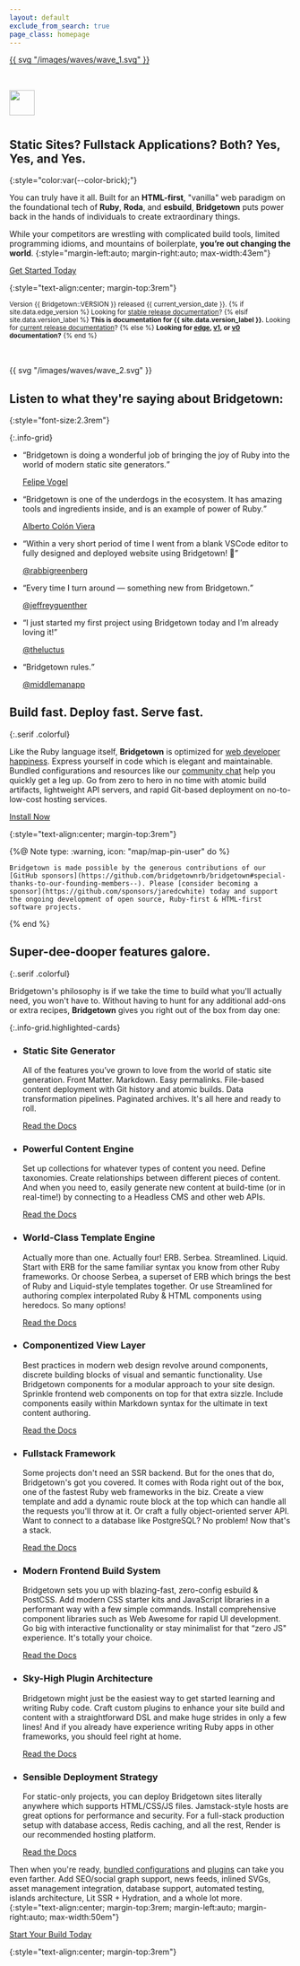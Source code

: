```yaml
---
layout: default
exclude_from_search: true
page_class: homepage
---
```


<main-content>
  <section-wrapper size="large" class="fade-in-animation" invert style="margin-top:-0.5rem">
  <svg-wrapper class="main-wave" style="box-shadow: inset 0px -1px 0px #131e1b">{{ svg "/images/waves/wave_1.svg" }}</svg-wrapper>
  <section style="padding-top:2rem; padding-bottom:2rem" markdown="1">


<p class="heading-icon">
  <img src="/images/ruby-plain.svg" width="45" style="padding-bottom:10px" />
</p>

## Static Sites? Fullstack Applications? Both? Yes, Yes, and Yes.
{:style="color:var(--color-brick);"}

You can truly have it all. Built for an **HTML-first**, "vanilla" web paradigm on the foundational tech of **Ruby**, **Roda**, and **esbuild**, **Bridgetown** puts power back in the hands of individuals to create extraordinary things.

While your competitors are wrestling with complicated build tools, limited programming idioms, and mountains of boilerplate, **you’re out changing the world**.
{:style="margin-left:auto; margin-right:auto; max-width:43em"}

<p>
  <a href="/docs"><sl-button variant="primary" pill size="large">
    <sl-icon slot="prefix" library="remixicon" name="development/code-box"></sl-icon>
    Get Started Today
  </sl-button></a>
</p>
{:style="text-align:center; margin-top:3rem"}

<small class="version-text">Version {{ Bridgetown::VERSION }} released {{ current_version_date }}.
{% if site.data.edge_version %}
Looking for [stable release documentation](https://www.bridgetownrb.com/)?
{% elsif site.data.version_label %}
**This is documentation for {{ site.data.version_label }}.** Looking for [current release documentation](https://www.bridgetownrb.com/)?
{% else %}
**Looking for [edge](https://edge.bridgetownrb.com/docs/), [v1](https://bridgetown-v1.onrender.com/), or [v0](https://bridgetown-v0.onrender.com/) documentation?**
{% end %}</small>

  </section>
  <svg-wrapper class="main-wave">{{ svg "/images/waves/wave_2.svg" }}</svg-wrapper>
</section-wrapper>

<section-wrapper class="fade-in-animation" style="padding-top:2rem">
  <section markdown="1">

<p class="heading-icon">
  <sl-icon library="remixicon" name="business/megaphone-fill"></sl-icon>
</p>

## Listen to what they're saying about Bridgetown:
{:style="font-size:2.3rem"}

{:.info-grid}
- <sl-card markdown="block">

  <q>Bridgetown is doing a wonderful job of bringing the joy of Ruby into the world of modern static site generators.</q>

  [Felipe Vogel](https://fpsvogel.com/posts/2021/build-a-blog-with-ruby-bridgetown)

- <sl-card markdown="block">

  <q>Bridgetown is one of the underdogs in the ecosystem. It has amazing tools and ingredients inside, and is an example of power of Ruby.</q>

  [Alberto Colón Viera](https://youtu.be/5Q0NtSWYI-s?feature=shared)

- <sl-card markdown="block">

  <q>Within a very short period of time I went from a blank VSCode editor to fully designed and deployed website using Bridgetown! 👏</q>

  [@rabbigreenberg](https://xcancel.com/rabbigreenberg/status/1462403305334788099?s=21)

- <sl-card markdown="block">

  <q>Every time I turn around — something new from Bridgetown.</q>

  [@jeffreyguenther](https://xcancel.com/jeffreyguenther/status/1464277154154254339?s=21)

- <sl-card markdown="block">

  <q>I just started my first project using Bridgetown today and I’m already loving it!</q>

  [@theluctus](https://xcancel.com/theluctus/status/1459287487373877248?s=21)

- <sl-card markdown="block">

  <q>Bridgetown rules.</q>

  [@middlemanapp](https://twitter.com/middlemanapp/status/1264014892673069057?s=20)


</section>
</section-wrapper>

<section-wrapper style="padding-top:2rem">
  <section markdown="1">

<p class="heading-icon">
  <sl-icon library="remixicon" name="media/speed-fill"></sl-icon>
</p>

## Build fast. Deploy fast. Serve fast.
{:.serif .colorful}

Like the Ruby language itself, **Bridgetown** is optimized for [web developer happiness](/docs/philosophy). Express yourself in code which is elegant and maintainable. Bundled configurations and resources like our [community chat](https://discord.gg/4E6hktQGz4) help you quickly get a leg up. Go from zero to hero in no time with atomic build artifacts, lightweight API servers, and rapid Git-based deployment on no-to-low-cost hosting services.


<p>
  <a href="/docs"><sl-button variant="primary" outline>
    <sl-icon slot="prefix" library="remixicon" name="development/code-box"></sl-icon>
    Install Now
  </sl-button></a>
</p>
{:style="text-align:center; margin-top:3rem"}

  </section>
</section-wrapper>

<section-wrapper>
  <section style="
    max-width: 38.5rem;
    --sl-color-warning-600: var(--color-light-orange);
    --box-shadow: 1px 3px 10px -3px var(--sl-color-danger-100), 12px 40px 35px -15px var(--sl-color-warning-50);
    --sl-panel-border-width: 2px;
    --sl-panel-border-color: var(--sl-color-orange-200);
  "><wiggle-note>

  {%@ Note type: :warning, icon: "map/map-pin-user" do %}

    Bridgetown is made possible by the generous contributions of our [GitHub sponsors](https://github.com/bridgetownrb/bridgetown#special-thanks-to-our-founding-members--). Please [consider becoming a sponsor](https://github.com/sponsors/jaredcwhite) today and support the ongoing development of open source, Ruby-first & HTML-first software projects.

  {% end %}

  </wiggle-note></section>
</section-wrapper>

<section-wrapper>
  <section markdown="1">

<p class="heading-icon">
  <sl-icon library="remixicon" name="business/stack-fill"></sl-icon>
</p>

## Super-dee-dooper features galore.
{:.serif .colorful}

Bridgetown's philosophy is if we take the time to build what you'll actually need, you won't have to. Without having to hunt for any additional add-ons or extra recipes, **Bridgetown** gives you right out of the box from day one:

{:.info-grid.highlighted-cards}
- <sl-card markdown="block">

  <sl-icon library="remixicon" name="system/settings-4-fill"></sl-icon>

  ### Static Site Generator

  All of the features you’ve grown to love from the world of static site generation. Front Matter. Markdown. Easy permalinks. File-based content deployment with Git history and atomic builds. Data transformation pipelines. Paginated archives. It's all here and ready to roll.

  <p><a href="/docs/core-concepts"><sl-button variant="primary" size="small" outline pill>
    Read the Docs
    <sl-icon slot="suffix" library="remixicon" name="arrows/arrow-right-s-fill"></sl-icon>
  </sl-button></a></p>

- <sl-card markdown="block">

  <sl-icon library="remixicon" name="document/book-2-fill"></sl-icon>

  ### Powerful Content Engine

  Set up collections for whatever types of content you need. Define taxonomies. Create relationships between different pieces of content. And when you need to, easily generate new content at build-time (or in real-time!) by connecting to a Headless CMS and other web APIs.

  <p><a href="/docs/resources"><sl-button variant="primary" size="small" outline pill>
    Read the Docs
    <sl-icon slot="suffix" library="remixicon" name="arrows/arrow-right-s-fill"></sl-icon>
  </sl-button></a></p>

- <sl-card markdown="block">

  <sl-icon library="remixicon" name="development/braces-fill"></sl-icon>

  ### World-Class Template Engine

  Actually more than one. Actually four! ERB. Serbea. Streamlined. Liquid. Start with ERB for the same familiar syntax you know from other Ruby frameworks. Or choose Serbea, a superset of ERB which brings the best of Ruby and Liquid-style templates together. Or use Streamlined for authoring complex interpolated Ruby & HTML components using heredocs. So many options!

  <p><a href="/docs/template-engines"><sl-button variant="primary" size="small" outline pill>
    Read the Docs
    <sl-icon slot="suffix" library="remixicon" name="arrows/arrow-right-s-fill"></sl-icon>
  </sl-button></a></p>

- <sl-card markdown="block">

  <sl-icon library="remixicon" name="design/layout-2-fill"></sl-icon>

  ### Componentized View Layer

  Best practices in modern web design revolve around components, discrete building blocks of visual and semantic functionality. Use Bridgetown components for a modular approach to your site design. Sprinkle frontend web components on top for that extra sizzle. Include components easily within Markdown syntax for the ultimate in text content authoring.

  <p><a href="/docs/components"><sl-button variant="primary" size="small" outline pill>
    Read the Docs
    <sl-icon slot="suffix" library="remixicon" name="arrows/arrow-right-s-fill"></sl-icon>
  </sl-button></a></p>

- <sl-card markdown="block">

  <sl-icon library="remixicon" name="device/database-2-fill"></sl-icon>

  ### Fullstack Framework

  Some projects don't need an SSR backend. But for the ones that do, Bridgetown's got you covered. It comes with Roda right out of the box, one of the fastest Ruby web frameworks in the biz. Create a view template and add a dynamic route block at the top which can handle all the requests you'll throw at it. Or craft a fully object-oriented server API. Want to connect to a database like PostgreSQL? No problem! Now that's a stack.

  <p><a href="/docs/routes"><sl-button variant="primary" size="small" outline pill>
    Read the Docs
    <sl-icon slot="suffix" library="remixicon" name="arrows/arrow-right-s-fill"></sl-icon>
  </sl-button></a></p>

- <sl-card markdown="block">

  <sl-icon library="remixicon" name="development/css3-fill"></sl-icon>

  ### Modern Frontend Build System

  Bridgetown sets you up with blazing-fast, zero-config esbuild & PostCSS. Add modern CSS starter kits and JavaScript libraries in a performant way with a few simple commands. Install comprehensive component libraries such as Web Awesome for rapid UI development. Go big with interactive functionality or stay minimalist for that “zero JS" experience. It's totally your choice.

  <p><a href="/docs/frontend-assets"><sl-button variant="primary" size="small" outline pill>
    Read the Docs
    <sl-icon slot="suffix" library="remixicon" name="arrows/arrow-right-s-fill"></sl-icon>
  </sl-button></a></p>

- <sl-card markdown="block">

  <sl-icon library="remixicon" name="business/service-fill"></sl-icon>

  ### Sky-High Plugin Architecture

  Bridgetown might just be the easiest way to get started learning and writing Ruby code. Craft custom plugins to enhance your site build and content with a straightforward DSL and make huge strides in only a few lines! And if you already have experience writing Ruby apps in other frameworks, you should feel right at home.

  <p><a href="/docs/plugins"><sl-button variant="primary" size="small" outline pill>
    Read the Docs
    <sl-icon slot="suffix" library="remixicon" name="arrows/arrow-right-s-fill"></sl-icon>
  </sl-button></a></p>

- <sl-card markdown="block">

  <sl-icon library="remixicon" name="development/git-merge-fill"></sl-icon>

  ### Sensible Deployment Strategy

  For static-only projects, you can deploy Bridgetown sites literally anywhere which supports HTML/CSS/JS files. Jamstack-style hosts are great options for performance and security. For a full-stack production setup with database access, Redis caching, and all the rest, Render is our recommended hosting platform.

  <p><a href="/docs/deployment"><sl-button variant="primary" size="small" outline pill>
    Read the Docs
    <sl-icon slot="suffix" library="remixicon" name="arrows/arrow-right-s-fill"></sl-icon>
  </sl-button></a></p>


Then when you're ready, [bundled configurations](/docs/bundled-configurations) and [plugins](/plugins) can take you even farther. Add SEO/social graph support, news feeds, inlined SVGs, asset management integration, database support, automated testing, islands architecture, Lit SSR + Hydration, and a whole lot more.
{:style="text-align:center; margin-top:3rem; margin-left:auto; margin-right:auto; max-width:50em"}

<p>
  <a href="/docs"><sl-button variant="primary" pill size="large">
    Start Your Build Today
    <sl-icon slot="suffix" library="remixicon" name="arrows/arrow-right-s-fill"></sl-icon>
  </sl-button></a>
</p>
{:style="text-align:center; margin-top:3rem"}


  </section>
</section-wrapper>
</main-content>
